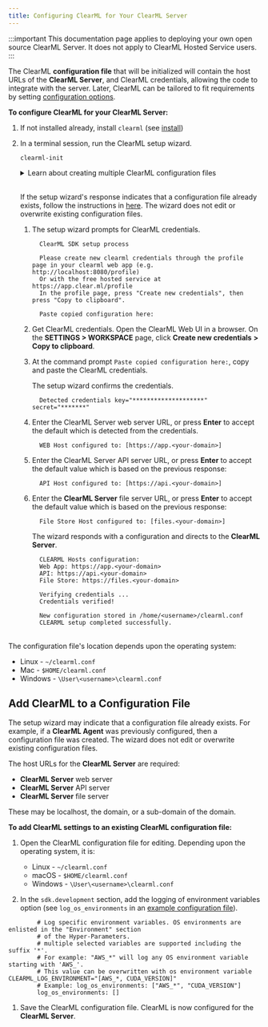 ```yaml
---
title: Configuring ClearML for Your ClearML Server
---
```


:::important
This documentation page applies to deploying your own open source ClearML Server. It does not apply to ClearML Hosted Service users.
:::

The ClearML **configuration file** that will be initialized will contain the host URLs of the **ClearML Server**, and 
ClearML credentials, allowing the code to integrate with the server. Later, ClearML can be tailored to fit requirements
by setting [configuration options](../configs/clearml_conf.md).

**To configure ClearML for your ClearML Server:**
1. If not installed already, install `clearml` (see [install](../getting_started/ds/ds_first_steps.md))
1. In a terminal session, run the ClearML setup wizard. 
   ```
   clearml-init 
   ```

   <details className="cml-expansion-panel info">
   <summary className="cml-expansion-panel-summary">Learn about creating multiple ClearML configuration files</summary>
   <div className="cml-expansion-panel-content">

   Additional ClearML configuration files can be created, for example, to use inside Docker containers when executing 
   a Task.
   
   Use the `--file` option for `clearml-init`.

       clearml-init --file MyOtherClearML.conf

   and then specify it using the ``CLEARML_CONFIG_FILE`` environment variable inside the container:
        
        CLEARML_CONFIG_FILE = MyOtherClearML.conf

   For more information about running experiments inside Docker containers, see [ClearML Agent Execution](../clearml_agent.md#execution)
   and [ClearML Agent Reference](../references/clearml_agent_ref.md).
    
   </div>
   </details>
   <br/>

   If the setup wizard's response indicates that a configuration file already exists, follow the instructions in 
   [here](#add-clearml-to-a-configuration-file). The wizard does not edit or overwrite existing configuration files.

   1. The setup wizard prompts for ClearML credentials.
    
    
            ClearML SDK setup process
            
            Please create new clearml credentials through the profile page in your clearml web app (e.g. http://localhost:8080/profile)
            Or with the free hosted service at https://app.clear.ml/profile
            In the profile page, press "Create new credentials", then press "Copy to clipboard".
            
            Paste copied configuration here:

   1. Get ClearML credentials. Open the ClearML Web UI in a browser. On the **SETTINGS > WORKSPACE** page, click 
      **Create new credentials** **>** **Copy to clipboard**.
    
   1. At the command prompt `Paste copied configuration here:`, copy and paste the ClearML credentials.
        
        The setup wizard confirms the credentials. 

            Detected credentials key="********************" secret="*******"

   1. Enter the ClearML Server web server URL, or press **Enter** to accept the default which is detected from the 
      credentials.
    
            WEB Host configured to: [https://app.<your-domain>] 
    
   1. Enter the ClearML Server API server URL, or press **Enter** to accept the default value which is based on the previous response:
    
            API Host configured to: [https://api.<your-domain>] 
    
   1. Enter the **ClearML Server** file server URL, or press **Enter** to accept the default value which is based on the previous response:
    
            File Store Host configured to: [files.<your-domain>] 
    
       The wizard responds with a configuration and directs to the **ClearML Server**.
    
            CLEARML Hosts configuration:
            Web App: https://app.<your-domain>
            API: https://api.<your-domain>
            File Store: https://files.<your-domain>
            
            Verifying credentials ...
            Credentials verified!
    
            New configuration stored in /home/<username>/clearml.conf
            CLEARML setup completed successfully.
    
<br/>
The configuration file's location depends upon the operating system:

* Linux - `~/clearml.conf`
* Mac - `$HOME/clearml.conf`
* Windows - `\User\<username>\clearml.conf`

## Add ClearML to a Configuration File

The setup wizard may indicate that a configuration file already exists. For example, if a **ClearML Agent** was previously 
configured, then a configuration file was created. The wizard does not edit or overwrite existing configuration files. 
    
The host URLs for the **ClearML Server** are required:

* **ClearML Server** web server
* **ClearML Server** API server
* **ClearML Server** file server

These may be localhost, the domain, or a sub-domain of the domain.
        
**To add ClearML settings to an existing ClearML configuration file:**
        
1. Open the ClearML configuration file for editing. Depending upon the operating system, it is:

    * Linux - `~/clearml.conf`
    * macOS - `$HOME/clearml.conf`
    * Windows - `\User\<username>\clearml.conf`

1. In the `sdk.development` section, add the logging of environment variables option (see ``log_os_environments`` in an 
   [example configuration file](https://github.com/allegroai/clearml/blob/master/docs/clearml.conf#L178)).


```editorconfig
        # Log specific environment variables. OS environments are enlisted in the "Environment" section
        # of the Hyper-Parameters.
        # multiple selected variables are supported including the suffix '*'.
        # For example: "AWS_*" will log any OS environment variable starting with 'AWS_'.
        # This value can be overwritten with os environment variable CLEARML_LOG_ENVIRONMENT="[AWS_*, CUDA_VERSION]"
        # Example: log_os_environments: ["AWS_*", "CUDA_VERSION"]
        log_os_environments: []
```


1. Save the ClearML configuration file. ClearML is now configured for the **ClearML Server**.